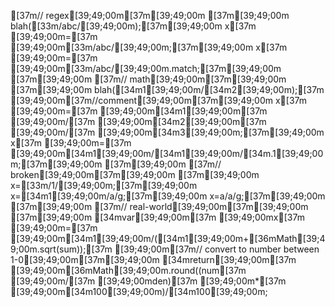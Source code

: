 [37m// regex[39;49;00m[37m[39;49;00m
[37m[39;49;00m
blah([33m/abc/[39;49;00m);[37m[39;49;00m
x[37m [39;49;00m=[37m [39;49;00m[33m/abc/[39;49;00m;[37m[39;49;00m
x[37m [39;49;00m=[37m [39;49;00m[33m/abc/[39;49;00m.match;[37m[39;49;00m
[37m[39;49;00m
[37m// math[39;49;00m[37m[39;49;00m
[37m[39;49;00m
blah([34m1[39;49;00m/[34m2[39;49;00m);[37m [39;49;00m[37m//comment[39;49;00m[37m[39;49;00m
x[37m [39;49;00m=[37m [39;49;00m[34m1[39;49;00m[37m [39;49;00m/[37m [39;49;00m[34m2[39;49;00m[37m [39;49;00m/[37m [39;49;00m[34m3[39;49;00m;[37m[39;49;00m
x[37m [39;49;00m=[37m [39;49;00m[34m1[39;49;00m/[34m1[39;49;00m/[34m.1[39;49;00m;[37m[39;49;00m
[37m[39;49;00m
[37m// broken[39;49;00m[37m[39;49;00m
[37m[39;49;00m
x=[33m/1/[39;49;00m;[37m[39;49;00m
x=[34m1[39;49;00m/a/g;[37m[39;49;00m
x=a/a/g;[37m[39;49;00m
[37m[39;49;00m
[37m// real-world[39;49;00m[37m[39;49;00m
[37m[39;49;00m
[34mvar[39;49;00m[37m [39;49;00mx[37m [39;49;00m=[37m [39;49;00m[34m1[39;49;00m/([34m1[39;49;00m+[36mMath[39;49;00m.sqrt(sum));[37m [39;49;00m[37m// convert to number between 1-0[39;49;00m[37m[39;49;00m
[34mreturn[39;49;00m[37m [39;49;00m[36mMath[39;49;00m.round((num[37m [39;49;00m/[37m [39;49;00mden)[37m [39;49;00m*[37m [39;49;00m[34m100[39;49;00m)/[34m100[39;49;00m;
